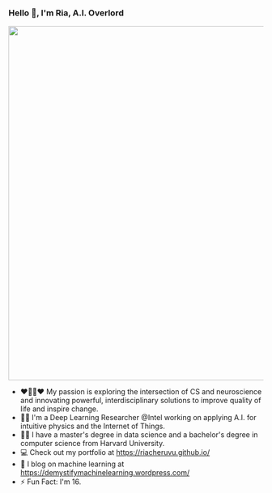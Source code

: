 ### Hello 👋, I'm Ria, A.I. Overlord

<p align="center">
<img src="https://s3.amazonaws.com/adweek-shorthand-editorial/uncannyvalley/assets/BLSQBO9z15/genesis01-nolight.gif" width=700/>
</p>

- :heart::robot::brain::heart: My passion is exploring the intersection of CS and neuroscience and innovating powerful, interdisciplinary solutions to improve quality of life and inspire change.
- :woman_technologist: I'm a Deep Learning Researcher @Intel working on applying A.I. for intuitive physics and the Internet of Things. 
- :woman_student: I have a master's degree in data science and a bachelor's degree in computer science from Harvard University.
- 💻 Check out my portfolio at https://riacheruvu.github.io/
- 📝 I blog on machine learning at https://demystifymachinelearning.wordpress.com/
- ⚡ Fun Fact: I'm 16.
